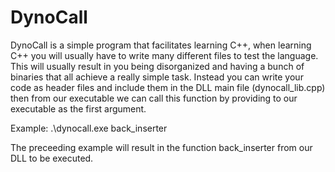 # DynoCall
DynoCall is a simple program that facilitates learning C++, when learning C++ you will usually have to write many different files to test the language. This will usually result in you being disorganized and having a bunch of binaries that all achieve a really simple task. Instead you can write your code as header files and include them in the DLL main file (dynocall_lib.cpp) then from our executable we can call this function by providing to our executable as the first argument.

Example:
.\dynocall.exe back_inserter

The preceeding example will result in the function back_inserter from our DLL to be executed.
